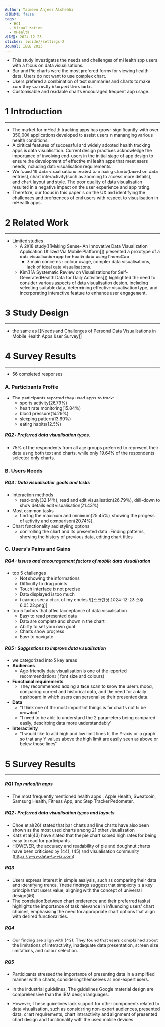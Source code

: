 ```yaml
---
Author: Yasmeen Anjeer Alshehhi
진행상태: false
tags:
  - HCI
  - Visualization
  - mHealth
시작일: 2024-12-23
sticker: lucide//settings-2
Jounal: IEEE 2023
---
```

- This study investigates the needs and chellenges of mHealth app users with a focus on data visualisations.
- Bar and Pie charts were the most prefered forms for viewing health data. Users do not want to use complex chart.
- Users prefered a combination of text summaries and charts to make sure they correctly interpret the charts.
- Customisable and readable charts encouraged frequent app usage.

# 1 Introduction
---
- The market for mHealth tracking apps has grown significantly, with over 350,000 applications developed to assist users in mananging various health conditions.
- A ciritical features of successful and widely adopted health tracking apps is data visualisation. Current design practices acknowledge the importance of involving end-users in the initial stage of app design to ensure the development of effective mHealth apps that meet users needs, including data visualisation requirements.
- We found 18 data visualisations related to missing charts(based on data entries), chart interactivity(such as zooming to access more details), and chart layout and style. The poor quality of data visualisation resulted in a negative impact on the user experience and app rating.
- Therefore, our focus in this paper is on the UX and identifying the challenges and preferences of end users with respect to visualisation in mHealth apps.

# 2 Related Work
---
- Limited studies
	- A 2018 study([[Making Sense- An Innovative Data Visualization Application Utilized Via Mobile Platform]]) presented a prototype of a data visualisation app for health data using PhoneGap
		- 3 main concerns : colour usage, complex data visualisations, lack of ideal data visualisations.
	- Kim([[A Systematic Review on Visualizations for Self-GeneratedHealth Data for Daily Activities]]) highlighted the need to consider various aspects of data visualisation design, including selecting suitable data, determining effective visualisation type, and incorporating interactive feature to enhance user engagement.


# 3 Study Design
---
- the same as [[Needs and Challenges of Personal Data Visualisations in Mobile Health Apps User Survey]]

# 4 Survey Results
---
- 56 completed responses
### A. Participants Profile 
- The participants reported they used apps to track:
	- sports activity(26.79%)
	- heart rate monitoring(15.84%)
	- blood pressure(14.29%)
	- sleeping pattern(13.69%)
	- eating habits(12.5%)
##### RQ2 : Preferred data visualisation types.
- 75% of the respondents from all age groups preferred to represent their data using both text and charts, while only 19.64% of the respondents selected only charts.

### B. Users Needs
##### RQ3 : Data visualisation goals and tasks
- Interaction methods
	- read-only(32.14%), read and edit visualisation(26.79%), drill-down to show details edit visualisation(21.43%)
- Most common tasks 
	- finding the maximum and minimum(25.45%), showing the progess of activity and comparison(20.74%), 
- Chart functionality and styling options
	- controlling the chart and its presented data : Finding patterns, showing the history of previous data, editing chart titles

### C. Users's Pains and Gains
##### RQ4 : Issues and encouragement factors of mobile data visualisation
- top 5 challenges
	- Not showing the informations
	- Difficulty to drag points
	- Touch interface is not precise
	- Data displayed is too much
	- I cannot see a chart of my entries 
	![[스크린샷 2024-12-23 오후 6.05.22.png]]
- top 5 factors that affec tacceptance of data visualisation
	- Easy to read presented data
	- Data are complete and shown in the chart
	- Ability to set your own goal
	- Charts show progress
	- Easy to navigate
##### RQ5 : Suggestions to improve data visualisation
- we categorized into 5 key areas
- **Audiences**
	- Age-friendly data visualisation is one of the reported recommendations ( font size and colours)
- **Functional requirements**
	- They recommended adding a face scan to know the user's mood, comparing current and historical data, and the need for a daily dashboard in which users can personalise their presented data.
- **Data**
	- "I think one of the most important things is for charts not to be crowded"
	- "I need to be able to understand the 2 parameters being compared easily, descirbing data more understandably"
- **Interactivity**
	- "I would like to add high and low limit lines to the Y-axis on a graph so that any Y values above the high limit are easily seen as above or below those lines"

# 5 Survey Results
---
##### RQ1 Top mHealth apps
- The most frequently mentioned health apps : Apple Health, Sweatcoin, Samsung Health, Fitness App, and Step Tracker Pedometer.
##### RQ2 : Preferred data visualisation types and layouts
- Choe et al(26) stated that bar charts and line charts have also been shown as the most used charts among 21 other visualisation
- Katz et al(43) have stated that the pie chart scored high rates for being easy to read for participants.
- HOWEVER, the accuracy and readability of pie and doughnut charts have been criticised by (44), (45) and visualisation community (https://www.data-to-viz.com)
##### RQ3
- Users express interest in simple analysis, such as comparing their data and identifying trends, These findings suggest that simplicity is a key principle that users value, aligning with the concept of universal design(46)
- The correlation(between chart preference and their preferred tasks) highlights the importance of task relevance in influencing users' chart choices, emphasising the need for appropriate chart options that align with desired functionalities.
##### RQ4
- Our finding are align with (43). They found that users complained about the limitations of interactivity, inadequate data presentation, screen size limitations, and colour selection.
##### RQ5
- Participants stressed the importance of presenting data in a simplified manner within charts, considering themselves as non-expert users.

- In the industrial guidelines, The guidelines Google material design are comprehensive than the IBM design languages.
- However, These guidelines lack support for other components related to data visualisation, such as considering non-expert audiences, presented data, chart requirements, chart interactivity and alignment of presented chart design and functionality with the used mobile devices.